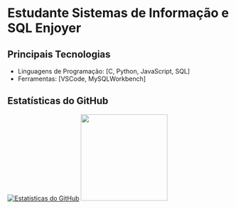 # Estudante Sistemas de Informação e SQL Enjoyer

## Principais Tecnologias

- Linguagens de Programação: [C, Python, JavaScript, SQL]
- Ferramentas: [VSCode, MySQLWorkbench]
  

## Estatísticas do GitHub
[![Estatísticas do GitHub](https://github-readme-stats.vercel.app/api?username=kauenoites&show_icons=true&theme=radical)](https://github.com/kauenoites)
<img loading="lazy" height="195em" src="https://github-readme-stats.vercel.app/api/top-langs/?username=kauenoites&layout=compact&langs_count=7&theme=dracula"/>
